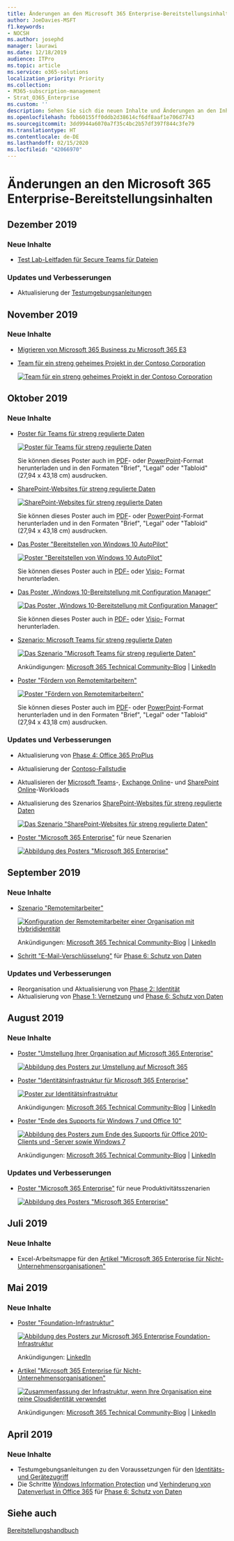 ```yaml
---
title: Änderungen an den Microsoft 365 Enterprise-Bereitstellungsinhalten
author: JoeDavies-MSFT
f1.keywords:
- NOCSH
ms.author: josephd
manager: laurawi
ms.date: 12/18/2019
audience: ITPro
ms.topic: article
ms.service: o365-solutions
localization_priority: Priority
ms.collection:
- M365-subscription-management
- Strat_O365_Enterprise
ms.custom: ''
description: Sehen Sie sich die neuen Inhalte und Änderungen an den Inhalten im Microsoft 365-Bereitstellungshandbuch an.
ms.openlocfilehash: fbb60155ff0ddb2d38614cf6df8aaf1e706d7743
ms.sourcegitcommit: 3dd9944a6070a7f35c4bc2b57df397f844c3fe79
ms.translationtype: HT
ms.contentlocale: de-DE
ms.lasthandoff: 02/15/2020
ms.locfileid: "42066970"
---
```

# <a name="changes-to-microsoft-365-for-enterprise-deployment-content"></a>Änderungen an den Microsoft 365 Enterprise-Bereitstellungsinhalten

## <a name="december-2019"></a>Dezember 2019

### <a name="new-content"></a>Neue Inhalte 

- [Test Lab-Leitfaden für Secure Teams für Dateien](https://docs.microsoft.com/microsoft-365/security/office-365-security/secure-team-for-files-in-a-dev-test-environment)

### <a name="updates-and-enhancements"></a>Updates und Verbesserungen

-  Aktualisierung der [Testumgebungsanleitungen](m365-enterprise-test-lab-guides.md) 

## <a name="november-2019"></a>November 2019

### <a name="new-content"></a>Neue Inhalte 

- [Migrieren von Microsoft 365 Business zu Microsoft 365 E3](https://docs.microsoft.com/microsoft-365/business/migrate-from-microsoft-365-business-to-microsoft-365-enterprise)

- [Team für ein streng geheimes Projekt in der Contoso Corporation](contoso-team-for-top-secret-project.md)

  [![Team für ein streng geheimes Projekt in der Contoso Corporation](../media/contoso-team-for-highly-confidential-assets/final-config-example-file.png)](contoso-team-for-top-secret-project.md)

## <a name="october-2019"></a>Oktober 2019

### <a name="new-content"></a>Neue Inhalte 

- [Poster für Teams für streng regulierte Daten](secure-teams-highly-regulated-data-scenario.md#poster)

  [![Poster für Teams für streng regulierte Daten](../media/secure-teams-highly-regulated-data-scenario/teams-highly-regulated-data-poster.png)](../media/secure-teams-highly-regulated-data-scenario/TeamsHighlyRegulatedData.pdf)

  Sie können dieses Poster auch im [PDF](https://github.com/MicrosoftDocs/microsoft-365-docs/raw/public/microsoft-365/enterprise/media/secure-teams-highly-regulated-data-scenario/TeamsHighlyRegulatedData.pdf)- oder [PowerPoint](https://github.com/MicrosoftDocs/microsoft-365-docs/raw/public/microsoft-365/enterprise/media/secure-teams-highly-regulated-data-scenario/Teams-Highly-Regulated-Data-Poster.pptx)-Format herunterladen und in den Formaten "Brief", "Legal" oder "Tabloid" (27,94 x 43,18 cm) ausdrucken.

- [SharePoint-Websites für streng regulierte Daten](teams-sharepoint-online-sites-highly-regulated-data.md#poster)

  [![SharePoint-Websites für streng regulierte Daten](../media/teams-sharepoint-online-sites-highly-regulated-data/sharepoint-sites-highly-regulated-data-poster.png)](../media/teams-sharepoint-online-sites-highly-regulated-data/SharePointSitesHighlyRegulatedData.pdf)

  Sie können dieses Poster auch im [PDF](https://github.com/MicrosoftDocs/microsoft-365-docs/raw/public/microsoft-365/enterprise/media/teams-sharepoint-online-sites-highly-regulated-data/SharePointSitesHighlyRegulatedData.pdf)- oder [PowerPoint](https://github.com/MicrosoftDocs/microsoft-365-docs/raw/public/microsoft-365/enterprise/media/teams-sharepoint-online-sites-highly-regulated-data/SharePoint-Sites-Highly-Regulated-Data.pptx)-Format herunterladen und in den Formaten "Brief", "Legal" oder "Tabloid" (27,94 x 43,18 cm) ausdrucken.

- [Das Poster "Bereitstellen von Windows 10 AutoPilot"](windows10-deploy-autopilot.md) 

  [![Poster "Bereitstellen von Windows 10 AutoPilot"](../media/windows10-deploy-autopilot/windows10-autopilot-flowchart.png)](https://docs.microsoft.com/windows/deployment/media/Windows10AutopilotFlowchart.pdf)

  Sie können dieses Poster auch in [PDF-](https://github.com/MicrosoftDocs/windows-itpro-docs/raw/public/windows/deployment/media/Windows10AutopilotFlowchart.pdf) oder [Visio-](https://github.com/MicrosoftDocs/windows-itpro-docs/raw/public/windows/deployment/media/Windows10Autopilotflowchart.vsdx) Format herunterladen.

- [Das Poster „Windows 10-Bereitstellung mit Configuration Manager“](windows10-deploy-inplaceupgrade.md)

  [![Das Poster „Windows 10-Bereitstellung mit Configuration Manager“](../media/windows10-deploy-inplaceupgrade/windows10-deployment-config-manager.png)](https://docs.microsoft.com/windows/deployment/media/Windows10DeploymentConfigManager.pdf)

  Sie können dieses Poster auch in [PDF-](https://github.com/MicrosoftDocs/windows-itpro-docs/raw/public/windows/deployment/media/Windows10DeploymentConfigManager.pdf) oder [Visio-](https://github.com/MicrosoftDocs/windows-itpro-docs/raw/public/windows/deployment/media/Windows10DeploymentConfigManager.vsdx) Format herunterladen.

- [Szenario: Microsoft Teams für streng regulierte Daten](secure-teams-highly-regulated-data-scenario.md)

  [![Das Szenario "Microsoft Teams für streng regulierte Daten"](../media/secure-teams-highly-regulated-data-scenario/secure-team-final.png)](secure-teams-highly-regulated-data-scenario.md)

  Ankündigungen: [Microsoft 365 Technical Community-Blog](https://techcommunity.microsoft.com/t5/Microsoft-365-Blog/Protect-your-highly-regulated-files-in-Teams-with-Microsoft-365/ba-p/962985)  |  [LinkedIn](https://www.linkedin.com/pulse/how-can-i-lock-down-team-sensitive-top-secret-joe-davies/?published=t)

- [Poster "Fördern von Remotemitarbeitern"](empower-people-to-work-remotely.md#poster)

  [![Poster "Fördern von Remotemitarbeitern"](../media/empower-people-to-work-remotely/empower-remote-workers-poster.png)](../media/empower-people-to-work-remotely/empower-remote-workers-scenario.pdf) 

  Sie können dieses Poster auch im [PDF](https://github.com/MicrosoftDocs/microsoft-365-docs/raw/public/microsoft-365/enterprise/media/empower-people-to-work-remotely/empower-remote-workers-scenario.pdf)- oder [PowerPoint](https://github.com/MicrosoftDocs/microsoft-365-docs/raw/public/microsoft-365/enterprise/media/empower-people-to-work-remotely/Empower-Remote-Workers-Poster.pptx)-Format herunterladen und in den Formaten "Brief", "Legal" oder "Tabloid" (27,94 x 43,18 cm) ausdrucken.

### <a name="updates-and-enhancements"></a>Updates und Verbesserungen

- Aktualisierung von [Phase 4: Office 365 ProPlus](office365proplus-infrastructure.md)
- Aktualisierung der [Contoso-Fallstudie](contoso-case-study.md)
- Aktualisieren der [Microsoft Teams](teams-workload.md)-, [Exchange Online](exchangeonline-workload.md)- und [SharePoint Online](sharepoint-online-onedrive-workload.md)-Workloads
- Aktualisierung des Szenarios [SharePoint-Websites für streng regulierte Daten](teams-sharepoint-online-sites-highly-regulated-data.md)
 
  [![Das Szenario "SharePoint-Websites für streng regulierte Daten"](../media/teams-sharepoint-online-sites-highly-regulated-data/end-to-end-configuration.png)](teams-sharepoint-online-sites-highly-regulated-data.md)

- [Poster "Microsoft 365 Enterprise"](microsoft-365-overview.md#get-the-big-picture) für neue Szenarien 

  [![Abbildung des Posters "Microsoft 365 Enterprise"](../media/m365-poster/m365e-poster.png)](../media/m365-poster/Microsoft365Enterprise.pdf)

## <a name="september-2019"></a>September 2019

### <a name="new-content"></a>Neue Inhalte 

- [Szenario "Remotemitarbeiter"](empower-people-to-work-remotely.md)

  [![ Konfiguration der Remotemitarbeiter einer Organisation mit Hybrididentität](../media/empower-people-to-work-remotely/remote-workers-hybrid.png)](empower-people-to-work-remotely.md) 
 
  Ankündigungen: [Microsoft 365 Technical Community-Blog](https://techcommunity.microsoft.com/t5/Microsoft-365-Blog/Empower-your-remote-workers-with-Microsoft-365-Enterprise/ba-p/935196#M236)  |  [LinkedIn](https://www.linkedin.com/pulse/how-do-i-configure-microsoft-365-enterprise-empower-my-joe-davies/)

- [Schritt "E-Mail-Verschlüsselung"](infoprotect-email-encryption.md) für [Phase 6: Schutz von Daten](infoprotect-infrastructure.md)

### <a name="updates-and-enhancements"></a>Updates und Verbesserungen

- Reorganisation und Aktualisierung von [Phase 2: Identität](identity-infrastructure.md)
- Aktualisierung von [Phase 1: Vernetzung](networking-infrastructure.md) und [Phase 6: Schutz von Daten](infoprotect-infrastructure.md)

## <a name="august-2019"></a>August 2019

### <a name="new-content"></a>Neue Inhalte 

- [Poster "Umstellung Ihrer Organisation auf Microsoft 365 Enterprise"](migration-microsoft-365-enterprise-workload.md#transition-your-entire-organization)

   [![Abbildung des Posters zur Umstellung auf Microsoft 365](../media/deploy-microsoft-365-enterprise/transition-org-to-m365.png)](../media/deploy-microsoft-365-enterprise/transition-org-to-m365.pdf)
 
- [Poster "Identitätsinfrastruktur für Microsoft 365 Enterprise"](identity-infrastructure.md)

  [![Poster zur Identitätsinfrastruktur](../media/identity-infrastructure/m365e-identity-arch-poster.png)](../media/identity-infrastructure/M365E-ID-Infra.pdf)

  Ankündigungen: [Microsoft 365 Technical Community-Blog](https://techcommunity.microsoft.com/t5/Microsoft-365-Blog/Get-the-new-Identity-infrastructure-for-Microsoft-365-Enterprise/ba-p/874941)  |  [LinkedIn](https://www.linkedin.com/pulse/how-can-i-quickly-ramp-up-key-concepts-features-identity-joe-davies/?published=t)


- [Poster "Ende des Supports für Windows 7 und Office 10"](migration-microsoft-365-enterprise-workload.md#summary-of-options-for-office-2010-clients-and-servers-and-windows-7)
  
  [![Abbildung des Posters zum Ende des Supports für Office 2010-Clients und -Server sowie Windows 7](../media/migration-microsoft-365-enterprise-workload/office2010-windows7-end-of-support.png)](../media/migration-microsoft-365-enterprise-workload/Office2010Windows7EndOfSupport.pdf)

  Ankündigungen: [Microsoft 365 Technical Community-Blog](https://techcommunity.microsoft.com/t5/Microsoft-365-Blog/Move-from-Office-2010-clients-and-servers-and-Windows-7-to/ba-p/846994)  |  [LinkedIn](https://www.linkedin.com/pulse/how-can-microsoft-365-enterprise-help-me-end-support-products-davies/)


### <a name="updates-and-enhancements"></a>Updates und Verbesserungen

- [Poster "Microsoft 365 Enterprise"](microsoft-365-overview.md#get-the-big-picture) für neue Produktivitätsszenarien

   [![Abbildung des Posters "Microsoft 365 Enterprise"](../media/m365-poster/m365e-poster.png)](../media/m365-poster/Microsoft365Enterprise.pdf)

## <a name="july-2019"></a>Juli 2019

### <a name="new-content"></a>Neue Inhalte

- Excel-Arbeitsmappe für den [Artikel "Microsoft 365 Enterprise für Nicht-Unternehmensorganisationen"](deploy-foundation-infrastructure-non-enterprises.md#onboarding)

## <a name="may-2019"></a>Mai 2019

### <a name="new-content"></a>Neue Inhalte

- [Poster "Foundation-Infrastruktur"](deploy-foundation-infrastructure.md#at-a-glance)

  [![Abbildung des Posters zur Microsoft 365 Enterprise Foundation-Infrastruktur](../media/deploy-foundation-infrastructure/Microsoft365EnterpriseFoundInfra.png)](../media/deploy-foundation-infrastructure/Microsoft365EnterpriseFoundInfra.pdf)

  Ankündigungen: [LinkedIn](https://www.linkedin.com/pulse/how-can-i-get-big-picture-microsoft-365-enterprise-joe-davies/)

 
- [Artikel "Microsoft 365 Enterprise für Nicht-Unternehmensorganisationen"](deploy-foundation-infrastructure-non-enterprises.md)

  [![Zusammenfassung der Infrastruktur, wenn Ihre Organisation eine reine Cloudidentität verwendet](../media/deploy-foundation-infrastructure-non-enterprises/final-cloud-only-config.png)](deploy-foundation-infrastructure-non-enterprises.md)

  Ankündigungen: [Microsoft 365 Technical Community-Blog](https://techcommunity.microsoft.com/t5/Microsoft-365-Blog/Deploy-Microsoft-365-Enterprise-infrastructure-even-if-you-re/ba-p/900012)  |  [LinkedIn](https://www.linkedin.com/pulse/how-do-i-deploy-microsoft-365-enterprise-without-joe-davies/)

## <a name="april-2019"></a>April 2019

### <a name="new-content"></a>Neue Inhalte 

- Testumgebungsanleitungen zu den Voraussetzungen für den [Identitäts- und Gerätezugriff](identity-device-access-m365-test-environment.md)
- Die Schritte [Windows Information Protection](infoprotect-deploy-windows-information-protection.md) und [Verhinderung von Datenverlust in Office 365](infoprotect-data-loss-prevention.md) für [Phase 6: Schutz von Daten](infoprotect-infrastructure.md)


## <a name="see-also"></a>Siehe auch

[Bereitstellungshandbuch](deploy-microsoft-365-enterprise.md)
